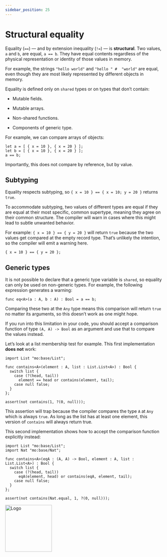 ```yaml
---
sidebar_position: 25
---
```


# Structural equality



Equality (`==`) — and by extension inequality (`!=`) — is **structural**. Two values, `a` and `b`, are equal, `a == b`. They have equal contents regardless of the physical representation or identity of those values in memory.

For example, the strings `"hello world"` and `"hello " #  "world"` are equal, even though they are most likely represented by different objects in memory.

Equality is defined only on `shared` types or on types that don’t contain:

- Mutable fields.

- Mutable arrays.

- Non-shared functions.

- Components of generic type.

For example, we can compare arrays of objects:

``` motoko run
let a = [ { x = 10 }, { x = 20 } ];
let b = [ { x = 10 }, { x = 20 } ];
a == b;
```

Importantly, this does not compare by reference, but by value.

## Subtyping

Equality respects subtyping, so `{ x = 10 } == { x = 10; y = 20 }` returns `true`.

To accommodate subtyping, two values of different types are equal if they are equal at their most specific, common supertype, meaning they agree on their common structure. The compiler will warn in cases where this might lead to subtle unwanted behavior.

For example: `{ x = 10 } == { y = 20 }` will return `true` because the two values get compared at the empty record type. That’s unlikely the intention, so the compiler will emit a warning here.

``` motoko run
{ x = 10 } == { y = 20 };
```

## Generic types

It is not possible to declare that a generic type variable is `shared`, so equality can only be used on non-generic types. For example, the following expression generates a warning:

``` motoko run
func eq<A>(a : A, b : A) : Bool = a == b;
```

Comparing these two at the `Any` type means this comparison will return `true` no matter its arguments, so this doesn’t work as one might hope.

If you run into this limitation in your code, you should accept a comparison function of type `(A, A) -> Bool` as an argument and use that to compare the values instead.

Let’s look at a list membership test for example. This first implementation **does not** work:

``` motoko run
import List "mo:base/List";

func contains<A>(element : A, list : List.List<A>) : Bool {
  switch list {
    case (?(head, tail))
      element == head or contains(element, tail);
    case null false;
  }
};

assert(not contains(1, ?(0, null)));
```

This assertion will trap because the compiler compares the type `A` at `Any` which is always `true`. As long as the list has at least one element, this version of `contains` will always return true.

This second implementation shows how to accept the comparison function explicitly instead:

``` motoko run
import List "mo:base/List";
import Nat "mo:base/Nat";

func contains<A>(eqA : (A, A) -> Bool, element : A, list : List.List<A>) : Bool {
  switch list {
    case (?(head, tail))
      eqA(element, head) or contains(eqA, element, tail);
    case null false;
  }
};

assert(not contains(Nat.equal, 1, ?(0, null)));
```

<img src="https://github.com/user-attachments/assets/844ca364-4d71-42b3-aaec-4a6c3509ee2e" alt="Logo" width="150" height="150" />